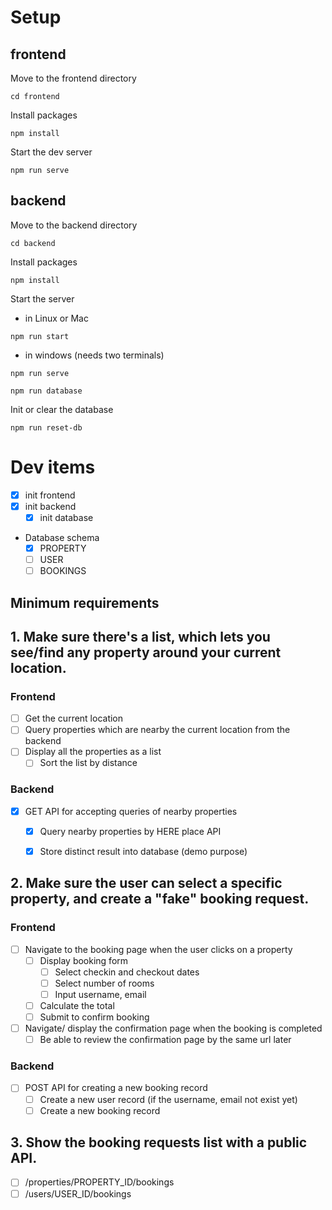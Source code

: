# Setup
## frontend
Move to the frontend directory
```
cd frontend
```
Install packages
```
npm install
```
Start the dev server
```
npm run serve
```

## backend
Move to the backend directory
```
cd backend
```
Install packages
```
npm install
```
Start the server
- in Linux or Mac
```
npm run start
```
- in windows (needs two terminals)
```
npm run serve
```
```
npm run database
```
Init or clear the database
```
npm run reset-db
```

# Dev items

* [X] init frontend
* [X] init backend
  * [X] init database
* Database schema
  * [X] PROPERTY
  * [ ] USER
  * [ ] BOOKINGS

## Minimum requirements
## 1. Make sure there's a list, which lets you see/find any property around your current location.
### Frontend
* [ ] Get the current location
* [ ] Query properties which are nearby the current location from the backend
* [ ] Display all the properties as a list
  * [ ] Sort the list by distance
### Backend
* [X] GET API for accepting queries of nearby properties
  * [X] Query nearby properties by HERE place API
  * [X] Store distinct result into database (demo purpose)


## 2. Make sure the user can select a specific property, and create a "fake" booking request.
### Frontend
* [ ] Navigate to the booking page when the user clicks on a property
  * [ ] Display booking form
    * [ ] Select checkin and checkout dates
    * [ ] Select number of rooms
    * [ ] Input username, email
  * [ ] Calculate the total
  * [ ] Submit to confirm booking
* [ ] Navigate/ display the confirmation page when the booking is completed
  * [ ] Be able to review the confirmation page by the same url later
### Backend
* [ ] POST API for creating a new booking record
  * [ ] Create a new user record (if the username, email not exist yet)
  * [ ] Create a new booking record

## 3. Show the booking requests list with a public API.
* [ ] /properties/PROPERTY_ID/bookings
* [ ] /users/USER_ID/bookings
